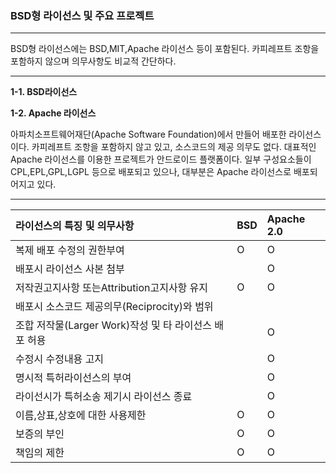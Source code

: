 ### BSD형 라이선스 및 주요 프로젝트

---

BSD형 라이선스에는 BSD,MIT,Apache 라이선스 등이 포함된다. 카피레프트 조항을 포함하지 않으며 의무사항도 비교적 간단하다.

---

**1-1. BSD라이선스**

**1-2. Apache 라이선스**

아파치소프트웨어재단\(Apache Software Foundation\)에서 만들어 배포한 라이선스이다. 카피레프트 조항을 포함하지 않고 있고, 소스코드의 제공 의무도 없다.
대표적인 Apache 라이선스를 이용한 프로젝트가 안드로이드 플랫폼이다. 일부 구성요소들이 CPL,EPL,GPL,LGPL 등으로 배포되고 있으나, 대부분은 Apache 라이선스로 배포되어지고 있다.

---

| 라이선스의 특징 및 의무사항 | BSD | Apache 2.0 |
| :--- | :--- | :--- |
| 복제 배포 수정의 권한부여 | O | O |
| 배포시 라이선스 사본 첨부 | | O |
| 저작권고지사항 또는Attribution고지사항 유지 | O | O |
| 배포시 소스코드 제공의무\(Reciprocity\)와 범위 | | |
| 조합 저작물\(Larger Work\)작성 및 타 라이선스 배포 허용 | | O |
| 수정시 수정내용 고지 | | O |
| 명시적 특허라이선스의 부여 | | O |
| 라이선시가 특허소송 제기시 라이선스 종료 | | O |
| 이름,상표,상호에 대한 사용제한 | O | O |
| 보증의 부인 | O | O |
| 책임의 제한 | O | O |